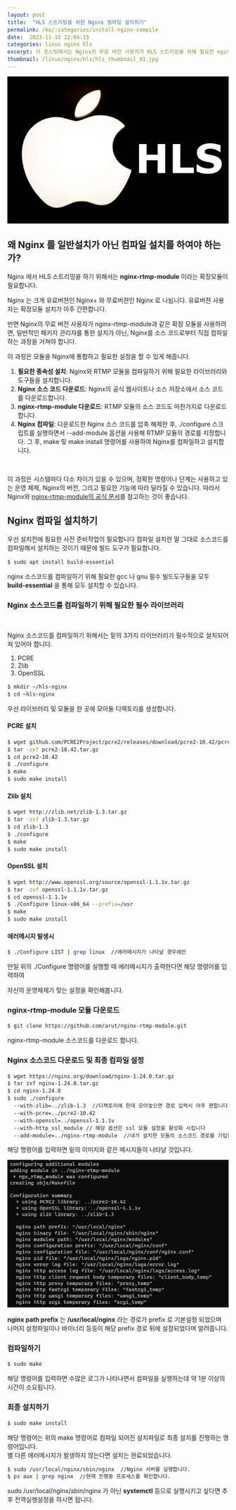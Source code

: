 ```yaml
---
layout: post
title:  "HLS 스트리밍을 위한 Nginx 컴파일 설치하기"
permalink: /ko/:categories/install-nginx-compile
date:  2023-11-15 22:04:15
categories: linux nginx hls
excerpt: 이 포스팅에서는 Nginx의 무료 버전 사용자가 HLS 스트리밍을 위해 필요한 nginx-rtmp-module 확장 모듈을 사용하기 위해 Nginx를 컴파일 설치하는 과정을 상세하게 설명합니다. 설치 전 필요한 종속성 설치부터 시작하여 Nginx와 nginx-rtmp-module의 소스 코드 다운로드, 필수 라이브러리 설치, 최종 컴파일 및 설치 과정을 단계별로 안내합니다. 본문은 사용자가 소스 코드로부터 직접 Nginx를 컴파일하는 이유와 필요한 사전 준비 작업, 필수 라이브러리 설치 방법, 컴파일과 최종 설치 방법까지 모두 다루며, nginx-rtmp-module의 공식 문서를 참조할 것을 권장합니다.
thumbnail: /linux/nginx/hls/hls_thumbnail_01.jpg
---
```



![HLS Thumbnail Image](/assets/img/linux/nginx/hls/hls_thumbnail_01.jpg)

## 왜 Nginx 를 일반설치가 아닌 컴파일 설치를 하여야 하는가?

Nginx 에서 HLS 스트리밍을 하기 위해서는 **nginx-rtmp-module** 이라는 확장모듈이 필요합니다.

Nginx 는 크게 유료버젼인 Nginx+ 와 무료버젼인 Nginx 로 나뉩니다. 유료버젼 사용자는 확장모듈 설치가 아주 간편합니다.

반면 Nginx의 무료 버전 사용자가 nginx-rtmp-module과 같은 확장 모듈을 사용하려면, 일반적인 패키지 관리자를 통한 설치가 아닌, Nginx를 소스 코드로부터 직접 컴파일하는 과정을 거쳐야 합니다. 

이 과정은 모듈을 Nginx에 통합하고 필요한 설정을 할 수 있게 해줍니다.


1. **필요한 종속성 설치**: Nginx와 RTMP 모듈을 컴파일하기 위해 필요한 라이브러리와 도구들을 설치합니다.
2. **Nginx 소스 코드 다운로드**: Nginx의 공식 웹사이트나 소스 저장소에서 소스 코드를 다운로드합니다.
3. **nginx-rtmp-module 다운로드**: RTMP 모듈의 소스 코드도 마찬가지로 다운로드합니다.
4. **Nginx 컴파일**: 다운로드한 Nginx 소스 코드를 압축 해제한 후, ./configure 스크립트를 실행하면서 --add-module 옵션을 사용해 RTMP 모듈의 경로를 지정합니다. 그 후, make 및 make install 명령어를 사용하여 Nginx를 컴파일하고 설치합니다.

<br>


이 과정은 시스템마다 다소 차이가 있을 수 있으며, 정확한 명령어나 단계는 사용하고 있는 운영 체제, Nginx의 버전, 그리고 필요한 기능에 따라 달라질 수 있습니다. 따라서 Nginx와 [nginx-rtmp-module의 공식 문서](https://github.com/arut/nginx-rtmp-module)를 참고하는 것이 좋습니다.

<div class="divide-line"></div>

## Nginx 컴파일 설치하기

우선 설치전에 필요한 사전 준비작업이 필요합니다
컴파일 설치란 말 그대로 소스코드를 컴파일해서 설치하는 것이기 때문에 빌드 도구가 필요합니다.

```bash
$ sudo apt install build-essential
```

nginx 소스코드를 컴파일하기 위해 필요한 gcc 나 gnu 필수 빌드도구들을
모두 **build-essential** 을 통해 모두 설치할 수 있습니다.

### Nginx 소스코드를 컴파일하기 위해 필요한 필수 라이브러리

<br>

Nginx 소스코드를 컴파일하기 위해서는 밑의 3가지 라이브러리가 필수적으로 설치되어져 있어야 합니다.

1. PCRE
2. Zlib
3. OpenSSL

```bash
$ mkdir ~/hls-nginx
$ cd ~hls-nginx
```
우선 라이브러리 및 모듈을 한 곳에 모아둘 디렉토리를 생성합니다.


#### PCRE 설치

```bash
$ wget github.com/PCRE2Project/pcre2/releases/download/pcre2-10.42/pcre2-10.42.tar.gz
$ tar -zxf pcre2-10.42.tar.gz
$ cd pcre2-10.42
$ ./configure
$ make
$ sudo make install
```

#### Zlib 설치

```bash
$ wget http://zlib.net/zlib-1.3.tar.gz
$ tar -zxf zlib-1.3.tar.gz
$ cd zlib-1.3
$ ./configure
$ make
$ sudo make install
```

#### OpenSSL 설치

```bash
$ wget http://www.openssl.org/source/openssl-1.1.1v.tar.gz
$ tar -zxf openssl-1.1.1v.tar.gz
$ cd openssl-1.1.1v
$ ./Configure linux-x86_64 --prefix=/usr 
$ make
$ sudo make install
```

#### 에러메시지 발생시

```bash
$ ./Configure LIST | grep linux  //에러메시지가 나타날 경우에만
```

만일 위의 ./Configure 명령어를 실행할 때 에러메시지가 출력한다면 해당 명령어를 입력하여

자신의 운영체제가 맞는 설정을 확인해봅니다.

<div class="divide-line"></div>

### nginx-rtmp-module 모듈 다운로드

```bash
$ git clone https://github.com/arut/nginx-rtmp-module.git
```

nginx-rtmp-module 소스코드를 다운로드 합니다.


### Nginx 소스코드 다운로드 및 최종 컴파일 설정

```bash
$ wget https://nginx.org/download/nginx-1.24.0.tar.gz
$ tar zxf nginx-1.24.0.tar.gz
$ cd nginx-1.24.0
$ sudo ./configure 
  --with-zlib=../zlib-1.3  //디렉토리에 한데 모아놓으면 경로 입력시 아주 편합니다
  --with-pcre=../pcre2-10.42 
  --with-openssl=../openssl-1.1.1v 
  --with-http_ssl_module // 해당 옵션은 ssl 모듈 설정을 활성화 시킵니다
  --add-module=../nginx-rtmp-module  //내가 설치한 모듈의 소스코드 경로를 기입합니다

```

해당 명령어를 입력하면 밑의 이미지와 같은 메시지들이 나타날 것입니다.


![Configure complete message before compile nginx](/assets/img/linux/nginx/hls/log_configured_compile.jpg)

**nginx path prefix** 는 **/usr/local/nginx** 라는 경로가 prefix 로 기본설정 되었으며 나머지 설정파일이나 바이너리 등등이 해당 prefix 경로 뒤에 설정되었다며 알려줍니다.



### 컴파일하기


```bash
$ sudo make
```

해당 명령어를 입력하면 수많은 로그가 나타나면서 컴파일을 실행하는데 약 1분 이상의 시간이 소요됩니다.


### 최종 설치하기

```bash
$ sudo make install
```

해당 명령어는 위의 make 명령어로 컴파일 되어진 설치파일로 최종 설치를 진행하는 명령어입니다.
<br>
별 다른 에러메시지가 발생하지 않는다면 설치는 완료되었습니다.


```bash
$ sudo /usr/local/nginx/sbin/nginx  //Nginx 서버를 실행합니다.
$ ps aux | grep nginx  //현재 진행중 프로세스를 확인합니다.
```

sudo /usr/local/nginx/sbin/nginx 가 아닌 **systemctl** 등으로 실행시키고 싶다면 추후 전역실행설정을 하시면 됩니다.